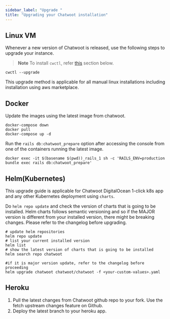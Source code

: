 ```yaml
---
sidebar_label: "Upgrade "
title: "Upgrading your Chatwoot installation"
---
```


## Linux VM

Whenever a new version of Chatwoot is released, use the following steps to upgrade your instance.

> **Note** To install `cwctl`, refer [this](#install-or-upgrade-chatwoot-cli) section below.

```
cwctl --upgrade
```

This upgrade method is applicable for all manual linux installations including installation using aws marketplace.

## Docker

Update the images using the latest image from chatwoot.

```
docker-compose down
docker pull
docker-compose up -d
```

Run the `rails db:chatwoot_prepare` option after accessing the console from one of the containers running the latest image.

```
docker exec -it $(basename $(pwd))_rails_1 sh -c 'RAILS_ENV=production bundle exec rails db:chatwoot_prepare'
```

## Helm(Kubernetes)

This upgrade guide is applicable for Chatwoot DigitalOcean 1-click k8s app and any other Kubernetes deployment using `charts`.

Do `helm repo update` and check the version of charts that is going to be installed. Helm charts follows semantic versioning and so if the MAJOR version is different from your installed version, there might be breaking changes. Please refer to the changelog before upgrading.

```
# update helm repositories
helm repo update
# list your current installed version
helm list
# show the latest version of charts that is going to be installed
helm search repo chatwoot
```

```
#if it is major version update, refer to the changelog before proceeding
helm upgrade chatwoot chatwoot/chatwoot -f <your-custom-values>.yaml
```

## Heroku

1. Pull the latest changes from Chatwoot github repo to your fork. Use the fetch upstream changes feature on Github.
2. Deploy the latest branch to your heroku app.
